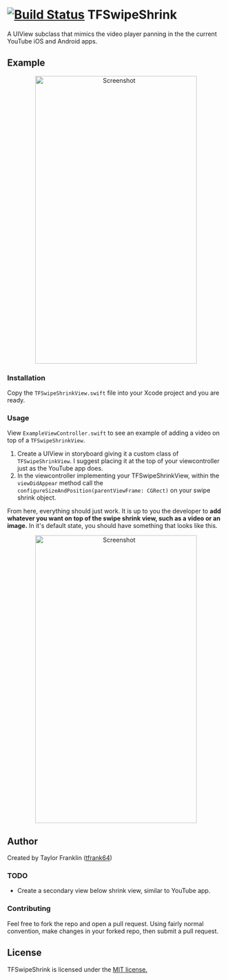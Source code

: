 [![Build Status](https://travis-ci.org/tfrank64/TFSwipeShrink.svg?branch=v0.1-alpha)](https://travis-ci.org/tfrank64/TFSwipeShrink)
TFSwipeShrink
=============

A UIView subclass that mimics the video player panning in the the current YouTube iOS and Android apps.

## Example

<p align="center">
    <img src="https://github.com/tfrank64/TFSwipeShrink/raw/master/RepoImages/swipShrinkAnimation.gif" alt="Screenshot" height="667" width="375"/>
</p>

### Installation

Copy the `TFSwipeShrinkView.swift` file into your Xcode project and you are ready.

### Usage

View `ExampleViewController.swift` to see an example of adding a video on top of a `TFSwipeShrinkView`.

1. Create a UIView in storyboard giving it a custom class of `TFSwipeShrinkView`. I suggest placing it at the top of your viewcontroller just as the YouTube app does.
2. In the viewcontroller implementing your TFSwipeShrinkView, within the `viewDidAppear` method call the `configureSizeAndPosition(parentViewFrame: CGRect)` on your swipe shrink object.

From here, everything should just work. It is up to you the developer to **add whatever you want on top of the swipe shrink view, such as a video or an image.**
In it's default state, you should have something that looks like this.
<p align ="center">
<img src="https://github.com/tfrank64/TFSwipeShrink/raw/master/RepoImages/maxvideo.png" alt="Screenshot" height="667" width="375"/>
</p>

## Author

Created by Taylor Franklin
([tfrank64](https://twitter.com/tfrank64))

### TODO

* Create a secondary view below shrink view, similar to YouTube app.

### Contributing

Feel free to fork the repo and open a pull request. Using fairly normal convention, make changes in your forked repo, then submit a pull request.

## License
TFSwipeShrink is licensed under the [MIT license.](https://github.com/tfrank64/TFSwipeShrink/blob/master/LICENSE.md)
